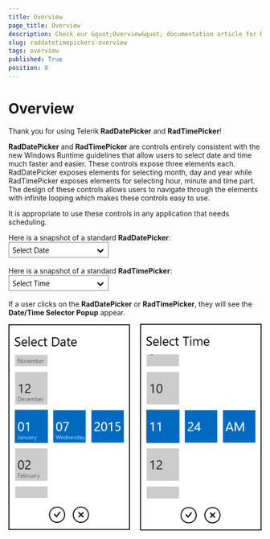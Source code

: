 ```yaml
---
title: Overview
page_title: Overview
description: Check our &quot;Overview&quot; documentation article for RadDatePicker and RadTimePicker for UWP controls.
slug: raddatetimepickers-overview
tags: overview
published: True
position: 0
---
```


# Overview

Thank you for using Telerik **RadDatePicker** and **RadTimePicker**!

**RadDatePicker** and **RadTimePicker** are controls entirely consistent with the new Windows Runtime guidelines that allow users to select date and time much faster and easier. These controls expose three elements each. RadDatePicker exposes elements for selecting month, day and year while RadTimePicker exposes elements for selecting hour, minute and time part. The design of these controls allows users to navigate through the elements with infinite looping which makes these controls easy to use.

It is appropriate to use these controls in any application that needs scheduling.

Here is a snapshot of a standard **RadDatePicker**:  
![standard Date](images/DatePicker-Picker.png)

Here is a snapshot of a standard **RadTimePicker**:  
![standard Time](images/TimePicker-Picker.png)

If a user clicks on the **RadDatePicker** or **RadTimePicker**, they will see the **Date/Time Selector Popup** appear.

![standard Time](images/DateTimePopups.png)